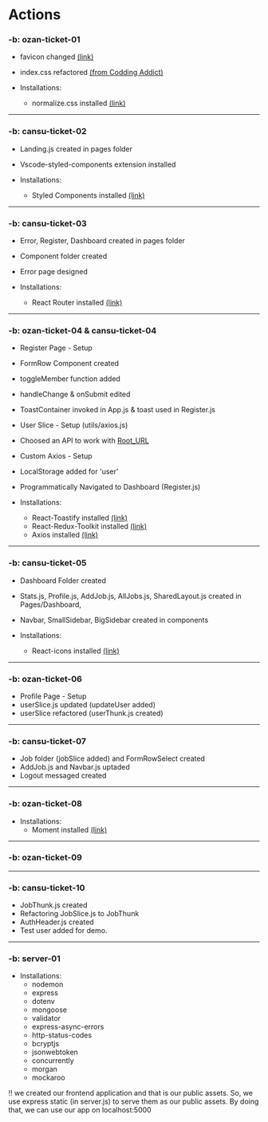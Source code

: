 # Actions

### -b: ozan-ticket-01

- favicon changed [(link)](https://favicon.io/)
- index.css refactored [(from Codding Addict)](https://youtu.be/UDdyGNlQK5w)

- Installations:
  - normalize.css installed [(link)](https://necolas.github.io/normalize.css/)

---

### -b: cansu-ticket-02

- Landing.js created in pages folder
- Vscode-styled-components extension installed

- Installations:
  - Styled Components installed [(link)](https://styled-components.com/docs)

---

### -b: cansu-ticket-03

- Error, Register, Dashboard created in pages folder
- Component folder created
- Error page designed

- Installations:
  - React Router installed [(link)](https://reactrouter.com/docs/en/v6)

---

### -b: ozan-ticket-04 & cansu-ticket-04

- Register Page - Setup
- FormRow Component created
- toggleMember function added
- handleChange & onSubmit edited
- ToastContainer invoked in App.js & toast used in Register.js
- User Slice - Setup (utils/axios.js)
- Choosed an API to work with [Root_URL](https://jobs-api-06.herokuapp.com/api-docs/)
- Custom Axios - Setup
- LocalStorage added for 'user'
- Programmatically Navigated to Dashboard (Register.js)

- Installations:
  - React-Toastify installed [(link)](https://www.npmjs.com/package/react-toastify)
  - React-Redux-Toolkit installed [(link)](https://redux-toolkit.js.org/introduction/getting-started)
  - Axios installed [(link)](https://github.com/axios/axios)

---

### -b: cansu-ticket-05

- Dashboard Folder created
- Stats.js, Profile.js, AddJob.js, AllJobs.js, SharedLayout.js created in Pages/Dashboard,
- Navbar, SmallSidebar, BigSidebar created in components

- Installations:
  - React-icons installed [(link)](https://react-icons.github.io/react-icons/)

---

### -b: ozan-ticket-06

- Profile Page - Setup
- userSlice.js updated (updateUser added)
- userSlice refactored (userThunk.js created)

---

### -b: cansu-ticket-07

- Job folder (jobSlice added) and FormRowSelect created
- AddJob.js and Navbar.js uptaded
- Logout messaged created

---

### -b: ozan-ticket-08

- Installations:
  - Moment installed [(link)](https://momentjs.com/)

---

### -b: ozan-ticket-09

---

### -b: cansu-ticket-10

- JobThunk.js created
- Refactoring JobSlice.js to JobThunk
- AuthHeader.js created
- Test user added for demo.

---

### -b: server-01

- Installations:
  - nodemon
  - express
  - dotenv
  - mongoose
  - validator
  - express-async-errors
  - http-status-codes
  - bcryptjs
  - jsonwebtoken
  - concurrently
  - morgan
  - mockaroo

!! we created our frontend application and that is our public assets. So, we use express static (in server.js) to serve them as our public assets. By doing that, we can use our app on localhost:5000

